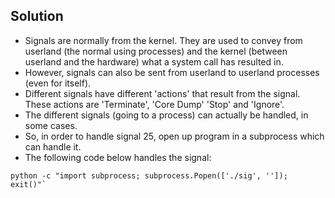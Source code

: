 ## Solution 
- Signals are normally from the kernel. They are used to convey from userland (the normal using processes) and the kernel (between userland and the hardware) what a system call has resulted in. 
- However, signals can also be sent from userland to userland processes (even for itself). 
- Different signals have different 'actions' that result from the signal. These actions are 'Terminate', 'Core Dump' 'Stop' and 'Ignore'.
- The different signals (going to a process) can actually be handled, in some cases. 
- So, in order to handle signal 25, open up program in a subprocess which can handle it.
- The following code below handles the signal: 
``` 
python -c "import subprocess; subprocess.Popen(['./sig', '']); exit()"`
```
